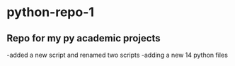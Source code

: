# python-repo-1

## Repo for my py academic projects
-added a new script and renamed two scripts
-adding a new 14 python files 

